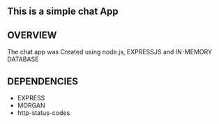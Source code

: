 ## This is a simple chat App ##

## OVERVIEW ##
The chat app was Created using node.js, EXPRESSJS and IN-MEMORY DATABASE

## DEPENDENCIES ##
- EXPRESS
- MORGAN
- http-status-codes
